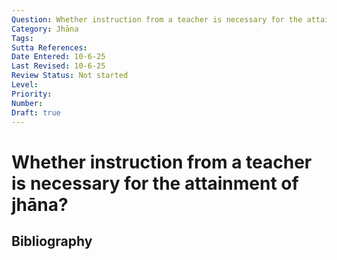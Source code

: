```yaml
---
Question: Whether instruction from a teacher is necessary for the attainment of jhāna?
Category: Jhāna
Tags: 
Sutta References: 
Date Entered: 10-6-25
Last Revised: 10-6-25
Review Status: Not started
Level: 
Priority: 
Number: 
Draft: true
---
```


# Whether instruction from a teacher is necessary for the attainment of jhāna?

## Bibliography

<!-- 

Notes:



-->